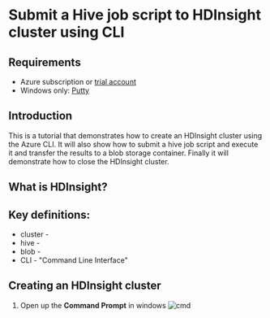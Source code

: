 # Submit a Hive job script to HDInsight cluster using CLI
## Requirements
* Azure subscription or [trial account](https://azure.microsoft.com/en-us/free/)
* Windows only: [Putty](http://www.chiark.greenend.org.uk/~sgtatham/putty/latest.html)

## Introduction
This is a tutorial that demonstrates how to create an HDInsight cluster using the Azure CLI. It will also show how to submit a hive job 
script and execute it and transfer the results to a blob storage container. Finally it will demonstrate how to close the HDInsight cluster.

## What is HDInsight?

## Key definitions:
* cluster - 
* hive - 
* blob - 
* CLI - "Command Line Interface"

## Creating an HDInsight cluster
1. Open up the **Command Prompt** in windows
![cmd](/images/cmd.png)
